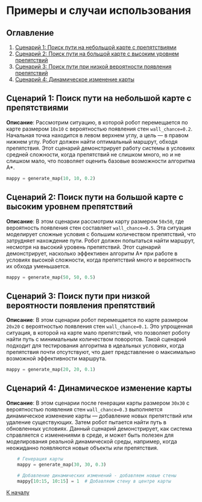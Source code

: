 # Примеры и случаи использования

## Оглавление

1. [Сценарий 1: Поиск пути на небольшой карте с препятствиями](#Сценарий-1-Поиск-пути-на-небольшой-карте-с-препятствиями)
2. [Сценарий 2: Поиск пути на большой карте с высоким уровнем препятствий](#Сценарий-2-Поиск-пути-на-большой-карте-с-высоким-уровнем-препятствий)
3. [Сценарий 3: Поиск пути при низкой вероятности появления препятствий](#Сценарий-3-Поиск-пути-при-низкой-вероятности-появления-препятствий)
4. [Сценарий 4: Динамическое изменение карты](#Сценарий-4-Динамическое-изменение-карты)

## Сценарий 1: Поиск пути на небольшой карте с препятствиями

**Описание**:
Рассмотрим ситуацию, в которой робот перемещается по карте размером `10x10` с вероятностью появления стен `wall_chance=0.2`. Начальная точка находится в левом верхнем углу, а цель — в правом нижнем углу. Робот должен найти оптимальный маршрут, обходя препятствия. Этот сценарий демонстрирует работу системы в условиях средней сложности, когда препятствий не слишком много, но и не слишком мало, что позволяет оценить базовые возможности алгоритма A\*.

```Python
mappy = generate_map(10, 10, 0.2)
```

## Сценарий 2: Поиск пути на большой карте с высоким уровнем препятствий

**Описание**:
В этом сценарии рассмотрим карту размером `50x50`, где вероятность появления стен составляет `wall_chance=0.5`. Эта ситуация моделирует сложные условия с большим количеством препятствий, что затрудняет нахождение пути. Робот должен попытаться найти маршрут, несмотря на высокий уровень препятствий. Этот сценарий демонстрирует, насколько эффективен алгоритм A\* при работе в условиях высокой сложности, когда препятствий много и вероятность их обхода уменьшается.

```Python
mappy = generate_map(50, 50, 0.5)
```

## Сценарий 3: Поиск пути при низкой вероятности появления препятствий

**Описание**:
В этом сценарии робот перемещается по карте размером `20x20` с вероятностью появления стен `wall_chance=0.1`. Это упрощенная ситуация, в которой на карте мало препятствий, что позволяет роботу найти путь с минимальным количеством поворотов. Такой сценарий подходит для тестирования алгоритма в идеальных условиях, когда препятствия почти отсутствуют, что дает представление о максимально возможной эффективности маршрута.

```Python
mappy = generate_map(20, 20, 0.1)
```

## Сценарий 4: Динамическое изменение карты

**Описание**:
В этом сценарии после генерации карты размером `30x30` с вероятностью появления стен `wall_chance=0.3` выполняется динамическое изменение карты — добавление новых препятствий или удаление существующих. Затем робот пытается найти путь в обновленных условиях. Данный сценарий демонстрирует, как система справляется с изменениями в среде, и может быть полезен для моделирования реальной динамической среды, например, когда неожиданно появляются новые объекты или препятствия.

```Python
    # Генерация карты
    mappy = generate_map(30, 30, 0.3)

    # Добавление динамических изменений - добавляем новые стены
    mappy[10:15, 10:15] = 1  # Добавляем стену в центре карты
```

[К началу](../../README.md)
